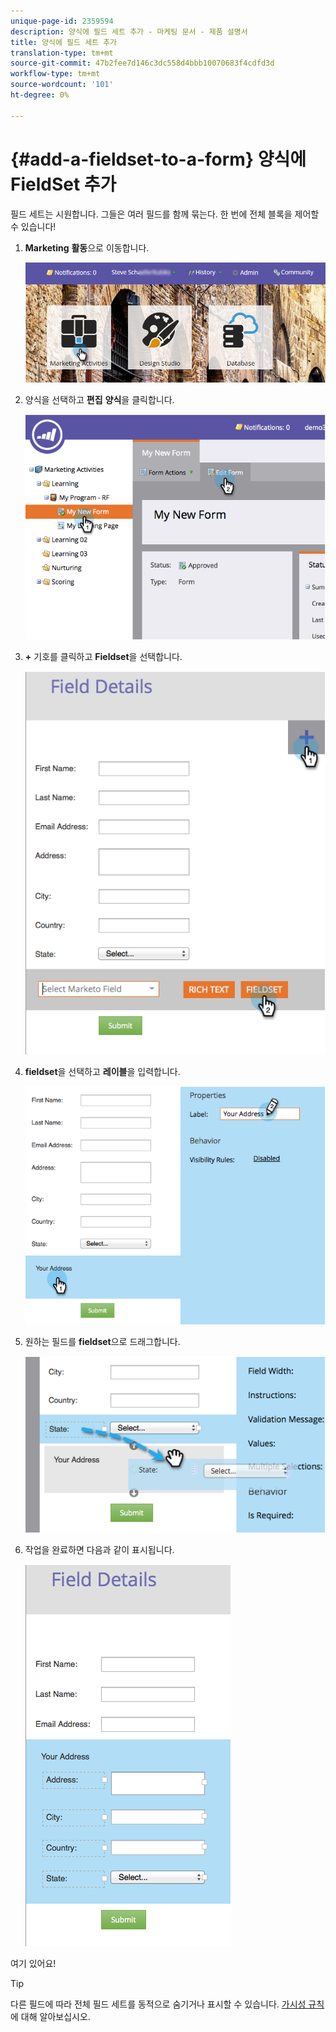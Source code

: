 ```yaml
---
unique-page-id: 2359594
description: 양식에 필드 세트 추가 - 마케팅 문서 - 제품 설명서
title: 양식에 필드 세트 추가
translation-type: tm+mt
source-git-commit: 47b2fee7d146c3dc558d4bbb10070683f4cdfd3d
workflow-type: tm+mt
source-wordcount: '101'
ht-degree: 0%

---
```



# {#add-a-fieldset-to-a-form} 양식에 FieldSet 추가

필드 세트는 시원합니다. 그들은 여러 필드를 함께 묶는다. 한 번에 전체 블록을 제어할 수 있습니다!

1. **Marketing** **활동**&#x200B;으로 이동합니다.

   ![](assets/login-marketing-activities-1.png)

1. 양식을 선택하고 **편집** **양식**&#x200B;을 클릭합니다.

   ![](assets/image2014-9-15-15-3a1-3a22.png)

1. **+** 기호를 클릭하고 **Fieldset**&#x200B;을 선택합니다.

   ![](assets/image2014-9-15-15-3a1-3a43.png)

1. **fieldset**&#x200B;을 선택하고 **레이블**&#x200B;을 입력합니다.

   ![](assets/image2014-9-15-15-3a2-3a0.png)

1. 원하는 필드를 **fieldset**&#x200B;으로 드래그합니다.

   ![](assets/image2014-9-15-15-3a2-3a13.png)

1. 작업을 완료하면 다음과 같이 표시됩니다.

   ![](assets/image2014-9-15-15-3a2-3a31.png)

여기 있어요!

>[!TIP]
>
>다른 필드에 따라 전체 필드 세트를 동적으로 숨기거나 표시할 수 있습니다. [가시성 규칙](dynamically-toggle-visibility-of-a-form-field.md)에 대해 알아보십시오.

